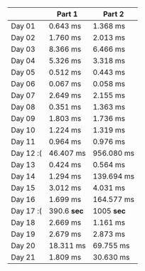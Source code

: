 |        | Part 1 | Part 2 |
|--------|--------|--------|
| Day 01 | 0.643 ms | 1.368 ms |
| Day 02 | 1.760 ms | 2.013 ms |
| Day 03 | 8.366 ms | 6.466 ms |
| Day 04 | 5.326 ms | 3.318 ms |
| Day 05 | 0.512 ms | 0.443 ms |
| Day 06 | 0.067 ms | 0.058 ms |
| Day 07 | 2.649 ms | 2.155 ms |
| Day 08 | 0.351 ms | 1.363 ms |
| Day 09 | 1.803 ms | 1.736 ms |
| Day 10 | 1.224 ms | 1.319 ms |
| Day 11 | 0.964 ms | 0.976 ms |
| Day 12 :( | 46.407 ms | 956.080 ms |
| Day 13 | 0.424 ms | 0.564 ms |
| Day 14 | 1.294 ms | 139.694 ms |
| Day 15 | 3.012 ms | 4.031 ms |
| Day 16 | 1.699 ms | 164.577 ms |
| Day 17 :( | 390.6 **sec** | 1005 **sec** |
| Day 18 | 2.669 ms | 1.161 ms |
| Day 19 | 2.679 ms | 2.873 ms |
| Day 20 | 18.311 ms | 69.755 ms |
| Day 21 | 1.809 ms | 30.630 ms |